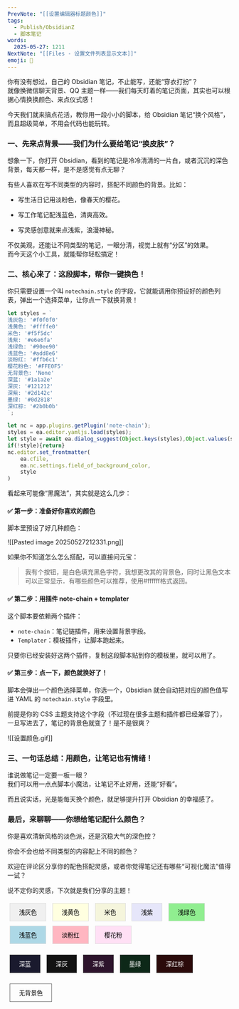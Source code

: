```yaml
---
PrevNote: "[[设置编辑器标题颜色]]"
tags:
  - Publish/ObsidianZ
  - 脚本笔记
words:
  2025-05-27: 1211
NextNote: "[[Files - 设置文件列表显示文本]]"
emoji: 📣
---
```



你有没有想过，自己的 Obsidian 笔记，不止能写，还能“穿衣打扮”？  
就像换微信聊天背景、QQ 主题一样——我们每天盯着的笔记页面，其实也可以根据心情换换颜色、来点仪式感！

今天我们就来搞点花活，教你用一段小小的脚本，给 Obsidian 笔记“换个风格”，而且超级简单，不用会代码也能玩转。

### 一、先来点背景——我们为什么要给笔记“换皮肤”？

想象一下，你打开 Obsidian，看到的笔记是冷冷清清的一片白，或者沉沉的深色背景，每天都一样，是不是感觉有点无聊？

有些人喜欢在写不同类型的内容时，搭配不同颜色的背景。比如：

- 写生活日记用淡粉色，像春天的樱花。
    
- 写工作笔记配浅蓝色，清爽高效。
    
- 写灵感创意就来点浅紫，浪漫神秘。
    

不仅美观，还能让不同类型的笔记，一眼分清，视觉上就有“分区”的效果。  
而今天这个小工具，就能帮你轻松搞定！


### 二、核心来了：这段脚本，帮你一键换色！

你只需要设置一个叫 `notechain.style` 的字段，它就能调用你预设好的颜色列表，弹出一个选择菜单，让你点一下就换背景！

```js //templater
let styles = `
浅灰色: '#f0f0f0'
浅黄色: '#ffffe0'
米色: '#f5f5dc'
浅紫: '#e6e6fa'
浅绿色: '#90ee90'
浅蓝色: '#add8e6'
淡粉红: '#ffb6c1'
樱花粉色: '#FFE0F5'
无背景色: 'None'
深蓝: '#1a1a2e'
深灰: '#121212'
深紫: '#2d142c'
墨绿: '#0d2818'
深红棕: '#2b0b0b'
`;

let nc = app.plugins.getPlugin('note-chain');
styles = ea.editor.yamljs.load(styles);
let style = await ea.dialog_suggest(Object.keys(styles),Object.values(styles));
if(!style){return}
nc.editor.set_frontmatter(
	ea.cfile,
	ea.nc.settings.field_of_background_color,
	style
)
```

看起来可能像“黑魔法”，其实就是这么几步：

#### ✅ 第一步：准备好你喜欢的颜色

脚本里预设了好几种颜色：

![[Pasted image 20250527212331.png]]

如果你不知道怎么怎么搭配，可以直接问元宝：

>我有个按钮，是白色填充黑色字符，我想更改其的背景色，同时让黑色文本可以正常显示．有哪些颜色可以推荐，使用#ffffff格式返回。


#### ✅ 第二步：用插件 note-chain + templater

这个脚本要依赖两个插件：

- `note-chain`：笔记链插件，用来设置背景字段。
- `Templater`：模板插件，让脚本跑起来。

只要你已经安装好这两个插件，复制这段脚本贴到你的模板里，就可以用了。

#### ✅ 第三步：点一下，颜色就换好了！

脚本会弹出一个颜色选择菜单，你选一个，Obsidian 就会自动把对应的颜色值写进 YAML 的 `notechain.style` 字段里。

前提是你的 CSS 主题支持这个字段（不过现在很多主题和插件都已经兼容了），一旦写进去了，笔记的背景色就变了！是不是很爽？

![[设置颜色.gif]]


### 三、一句话总结：用颜色，让笔记也有情绪！

谁说做笔记一定要一板一眼？  
我们可以用一点点脚本小魔法，让笔记不止好用，还能“好看”。

而且说实话，光是能每天换个颜色，就足够提升打开 Obsidian 的幸福感了。


### 最后，来聊聊——你想给笔记配什么颜色？

你是喜欢清新风格的淡色派，还是沉稳大气的深色控？  

你会不会也给不同类型的内容配上不同的颜色？

欢迎在评论区分享你的配色搭配灵感，或者你觉得笔记还有哪些“可视化魔法”值得一试？

说不定你的灵感，下次就是我们分享的主题！


<html>
<body>
<div>
<!-- 浅色系按钮（黑字） -->
<button style="background-color: #f0f0f0; color: #000000; padding: 10px 20px; margin:5px; border:1px solid #dcdcdc">浅灰色</button>
<button style="background-color: #ffffe0; color: #000000; padding: 10px 20px; margin:5px; border:1px solid #dcdcdc">浅黄色</button>
<button style="background-color: #f5f5dc; color: #000000; padding: 10px 20px; margin:5px; border:1px solid #dcdcdc">米色</button>
<button style="background-color: #e6e6fa; color: #000000; padding: 10px 20px; margin:5px; border:1px solid #dcdcdc">浅紫</button>
<button style="background-color: #90ee90; color: #000000; padding: 10px 20px; margin:5px; border:1px solid #dcdcdc">浅绿色</button>
<button style="background-color: #add8e6; color: #000000; padding: 10px 20px; margin:5px; border:1px solid #dcdcdc">浅蓝色</button>
<button style="background-color: #ffb6c1; color: #000000; padding: 10px 20px; margin:5px; border:1px solid #dcdcdc">淡粉红</button>
<button style="background-color: #FFE0F5; color: #000000; padding: 10px 20px; margin:5px; border:1px solid #dcdcdc">樱花粉</button>

<button style="background-color: #1a1a2e; color: #ffffff; padding: 10px 20px; margin:5px; border:1px solid #404040">深蓝</button>
<button style="background-color: #121212; color: #ffffff; padding: 10px 20px; margin:5px; border:1px solid #404040">深灰</button>
<button style="background-color: #2d142c; color: #ffffff; padding: 10px 20px; margin:5px; border:1px solid #404040">深紫</button>
<button style="background-color: #0d2818; color: #ffffff; padding: 10px 20px; margin:5px; border:1px solid #404040">墨绿</button>
<button style="background-color: #2b0b0b; color: #ffffff; padding: 10px 20px; margin:5px; border:1px solid #404040">深红棕</button>

<button style="background-color: transparent; color: #000000; padding: 10px 20px; margin:5px; border:1px solid #666666">无背景色</button>
</div>
</body>
</html>



